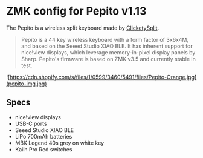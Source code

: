 # ZMK config for Pepito v1.13

The Pepito is a wireless split keyboard made by [ClicketySplit](https://clicketysplit.ca/).

> Pepito is a 44 key wireless keyboard with a form factor of 3x6x4M, and based on the Seeed Studio XIAO BLE. It has inherent support for nice!view displays, which leverage memory-in-pixel display panels by Sharp. Pepito's firmware is based on ZMK v3.5 and currently stable in test.

![https://cdn.shopify.com/s/files/1/0599/3460/5491/files/Pepito-Orange.jpg](pepito-img.jpg)

## Specs

- nice!view displays
- USB-C ports
- Seeed Studio XIAO BLE
- LiPo 700mAh batteries
- MBK Legend 40s grey on white key
- Kailh Pro Red switches
